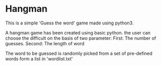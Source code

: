 # Hangman
This is a simple 'Guess the word' game made using python3.

A hangman game has been created using basic python.
the user can choose the difficult on the basis of two parameter:
  First: The number of guesses.
  Second: The length of word

The word to be guessed is randomly picked from a set of pre-defined words form a list in 'wordlist.txt'
